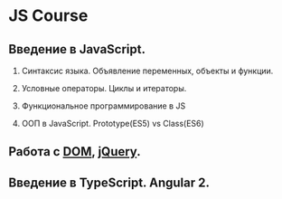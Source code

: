 # **JS Course**


## Введение в JavaScript.

1. Синтаксис языка. Объявление переменных, объекты и функции.

2. Условные операторы. Циклы и итераторы.

3. Функциональное программирование в JS

4. ООП в JavaScript. Prototype(ES5) vs Class(ES6) 

## Работа с [DOM](https://developer.mozilla.org/en-US/docs/Web/API/Document_Object_Model), [jQuery](https://jquery.com/).

## Введение в TypeScript. Angular 2.
